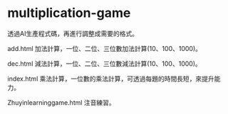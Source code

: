 # multiplication-game

透過AI生產程式碼，再進行調整成需要的格式。

add.html 加法計算，一位、二位、三位數加法計算(10、100、1000)。

dec.html 減法計算，一位、二位、三位數減法計算(10、100、1000)。

index.html 乘法計算，一位數的乘法計算，可透過每題的時間長短，來提升能力。

Zhuyinlearninggame.html 注音練習。
